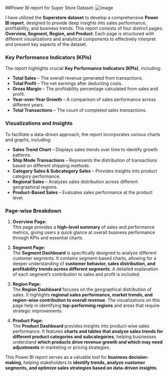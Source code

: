 ##Power BI report for Super Store Dataset:
![image](https://github.com/user-attachments/assets/ef019141-ec2d-4fcf-8d98-f4e5a39df267)

I have utilized the **Superstore dataset** to develop a comprehensive **Power BI report**, designed to provide deep insights into sales performance, profitability, and business trends. This report consists of four distinct pages: **Overview, Segment, Region, and Product**. Each page is structured with different visualizations and analytical components to effectively interpret and present key aspects of the dataset.  

### **Key Performance Indicators (KPIs)**  
The report highlights crucial **Key Performance Indicators (KPIs)**, including:  
- **Total Sales** – The overall revenue generated from transactions.  
- **Total Profit** – The net earnings after deducting costs.  
- **Gross Margin** – The profitability percentage calculated from sales and profit.  
- **Year-over-Year Growth** – A comparison of sales performance across different years.  
- **Total Transactions** – The count of completed sales transactions.  

### **Visualizations and Insights**  
To facilitate a data-driven approach, the report incorporates various charts and graphs, including:  
- **Sales Trend Chart** – Displays sales trends over time to identify growth patterns.  
- **Ship Mode Transactions** – Represents the distribution of transactions based on different shipping methods.  
- **Category Sales & Subcategory Sales** – Provides insights into product category performance.  
- **Regional Sales** – Analyzes sales distribution across different geographical regions.  
- **Product-Based Sales** – Evaluates sales performance at the product level.  

### **Page-wise Breakdown**  
1. **Overview Page:**  
   This page provides a **high-level summary** of sales and performance metrics, giving users a quick glance at overall business performance through KPIs and essential charts.  

2. **Segment Page:**  
   The **Segment Dashboard** is specifically designed to analyze different customer segments. It contains segment-based charts, allowing for a deeper understanding of **customer behavior, sales distribution, and profitability trends across different segments**. A detailed explanation of each segment’s contribution to sales and profit is included.  

3. **Region Page:**  
   The **Region Dashboard** focuses on the geographical distribution of sales. It highlights **regional sales performance, market trends, and region-wise contribution to overall revenue**. The visualizations on this page help in identifying **top-performing regions** and areas that require strategic improvements.  

4. **Product Page:**  
   The **Product Dashboard** provides insights into product-wise sales performance. It features **charts and tables that analyze sales trends for different product categories and subcategories**, helping businesses understand **which products drive revenue growth and which may need adjustments** in marketing or pricing strategies.  

This Power BI report serves as a valuable tool for **business decision-making**, helping stakeholders to **identify trends, analyze customer segments, and optimize sales strategies based on data-driven insights**.  
